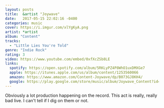 ```yaml
---
layout: posts
title:  &artist "Joywave"
date:   2017-05-15 22:02:16 -0400
categories: music
cover: https://i.imgur.com/xlYgKyA.png
artist: *artist
album: "Content"
tracks:
  - "Little Lies You're Told"
genre: "Indie Rock"
rating: 3
video: https://www.youtube.com/embed/0xfXcZSb8LE
links:
  spotify: https://open.spotify.com/album/5RKLyPZ4P8WhO1uxDMXGe7
  apple: https://itunes.apple.com/us/album/content/1253560066
  amazon: https://www.amazon.com/Content-Joywave/dp/B073GJ8KH4/
  google: https://play.google.com/store/music/album/Joywave_Content?id=B27fqpsnsmg56ofzbvma3246rfq&hl=en
---
```


Obviously a lot production happening on the record.  This act is really, really bad live.  I can't tell if I dig on them or not.
